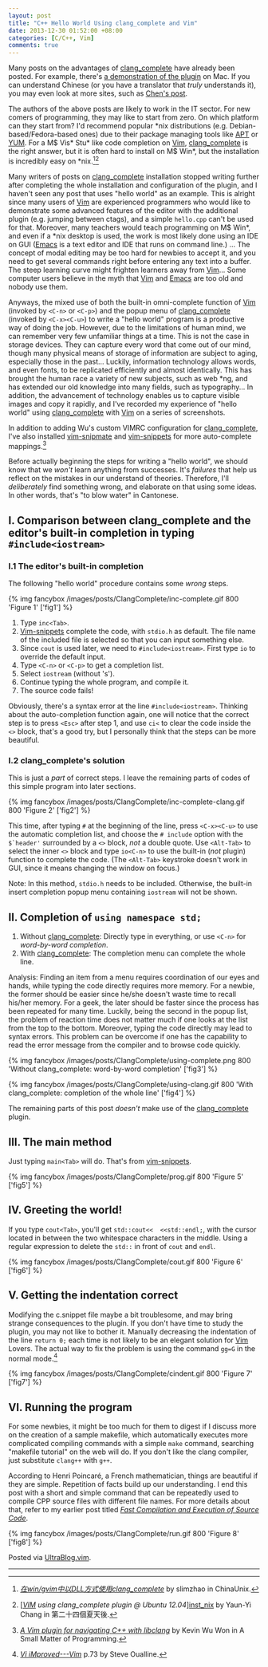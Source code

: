 ```yaml
---
layout: post
title: "C++ Hello World Using clang_complete and Vim"
date: 2013-12-30 01:52:00 +08:00
categories: [C/C++, Vim]
comments: true
---
```


Many posts on the advantages of [clang_complete] have already been
posted.  For example, there's [a demonstration of the plugin][demo] on
Mac.  If you can understand Chinese (or you have a translator that
*truly* understands it), you may even look at more sites, such as
[Chen's post][Chen].

<!-- more -->

The authors of the above posts are likely to work in the IT sector.
For new comers of programming, they may like to start from zero.  On
which platform can they start from? I'd recommend popular \*nix
distributions (e.g.  Debian-based/Fedora-based ones) due to their
package managing tools like [APT] or [YUM].  For a M\$ Vis\* Stu\*
like code completion on [Vim], [clang_complete] is the right answer,
but it is often hard to install on M\$ Win\*, but the installation is
incredibly easy on \*nix.[^inst_ms][^inst_nix]

Many writers of posts on [clang_complete] installation stopped
writing further after completing the whole installation and
configuration of the plugin, and I haven't seen any post that uses
"hello world" as an example.  This is alright since many users of
[Vim] are experienced programmers who would like to demonstrate some
advanced features of the editor with the additional plugin (e.g.
jumping between ctags), and a simple `hello.cpp` can't be used for
that.  Moreover, many teachers would teach programming on M\$ Win\*,
and even if a \*nix desktop is used, the work is most likely done
using an IDE on GUI  ([Emacs] is a text editor and IDE that runs on
command line.)  ...  The concept of modal editing may be too hard for
newbies to accept it, and you need to get several commands right
before entering any text into a buffer.  The steep learning curve
might frighten learners away from [Vim]...  Some computer users
believe in the myth that [Vim] and [Emacs] are too old and nobody use
them.

Anyways, the mixed use of both the built-in omni-complete function of
[Vim] \(invoked by `<C-n>` or `<C-p>`\) and the popup menu of
[clang_complete] \(invoked by `<C-x><C-u>`\) to write a "hello world"
program is a productive way of doing the job.  However, due to the
limitations of human mind, we can remember very few unfamiliar things
at a time.  This is not the case in storage devices.  They can capture
every word that come out of our mind, though many physical means of
storage of information are subject to aging, especially those in the
past...  Luckily, information technology allows words, and even fonts,
to be replicated efficiently and almost identically.  This has brought
the human race a variety of new subjects, such as web \*ng, and has
extended our old knowledge into many fields, such as typography...  In
addition, the advancement of technology enables us to capture visible
images and copy it rapidly, and I've recorded my experience of "hello
world" using [clang_complete] with [Vim] on a series of screenshots.

In addition to adding Wu's custom VIMRC configuration for
[clang_complete], I've also installed [vim-snipmate] and
[vim-snippets] for more auto-complete mappings.[^wu]

Before actually beginning the steps for writing a "hello world", we
should know that we *won't* learn anything from successes.  It's
*failures* that help us reflect on the mistakes in our understand of
theories.  Therefore, I'll *deliberately* find something wrong, and
elaborate on that using some ideas.  In other words, that's "to blow
water" in Cantonese.

Ⅰ. Comparison between clang\_complete and the editor's built-in completion in typing `#include<iostream>`
---

### Ⅰ.1 The editor's built-in completion

The following "hello world" procedure contains some *wrong* steps.

{% img fancybox /images/posts/ClangComplete/inc-complete.gif 800 'Figure 1' ['fig1'] %}

1.  Type `inc<Tab>`.
2.  [Vim-snippets] complete the code, with `stdio.h` as default.  The
    file name of the included file is selected so that you can input
    something else.
3.  Since `cout` is used later, we need to `#include<iostream>`.
    First type `io` to override the default input.
4.  Type `<C-n>` or `<C-p>` to get a completion list.
5.  Select `iostream` (without 's').
6.  Continue typing the whole program, and compile it.
7.  The source code fails!

Obviously, there's a syntax error at the line `#include<iostream>`.
Thinking about the auto-completion function again, one will notice
that the correct step is to press `<Esc>` after step 1, and use `ci<`
to clear the code inside the `<>` block, that's a good try, but I
personally think that the steps can be more beautiful.

### Ⅰ.2 clang\_complete's solution

This is just a *part* of correct steps.  I leave the remaining parts
of codes of this simple program into later sections.

{% img fancybox /images/posts/ClangComplete/inc-complete-clang.gif 800 'Figure 2' ['fig2'] %}

This time, after typing `#` at the beginning of the line, press
`<C-x><C-u>` to use the automatic completion list, and choose the `#
include` option with the `` $`header' `` surrounded by a `<>` block,
*not* a double quote.  Use `<Alt-Tab>` to select the inner `<>` block
and type `io<C-n>` to use the built-in (*not* plugin) function to
complete the code. (The `<Alt-Tab>` keystroke doesn't work in GUI,
since it means changing the window on focus.)

Note: In this method, `stdio.h` needs to be included.  Otherwise, the
built-in insert completion popup menu containing `iostream` will not
be shown.

Ⅱ. Completion of `using namespace std;`
---

1.  Without [clang_complete]: Directly type in everything, or use
    `<C-n>` for *word-by-word completion*.
2.  With [clang_complete]: The completion menu can complete the whole
    line.

Analysis: Finding an item from a menu requires coordination of our
eyes and hands, while typing the code directly requires more memory.
For a newbie, the former should be easier since he/she doesn't waste
time to recall his/her memory.  For a geek, the later should be faster
since the process has been repeated for many time.  Luckily, being the
second in the popup list, the problem of reaction time does not matter
much if one looks at the list from the top to the bottom.  Moreover,
typing the code directly may lead to syntax errors.  This problem can
be overcome if one has the capability to read the error message from
the compiler and to browse code quickly.

{% img fancybox /images/posts/ClangComplete/using-complete.png 800 'Without clang_complete: word-by-word completion' ['fig3'] %}

{% img fancybox /images/posts/ClangComplete/using-clang.gif 800 'With clang_complete: completion of the whole line' ['fig4'] %}

The remaining parts of this post *doesn't* make use of the
[clang_complete] plugin.


Ⅲ. The main method
---

Just typing `main<Tab>` will do.  That's from [vim-snippets].

{% img fancybox /images/posts/ClangComplete/prog.gif 800 'Figure 5' ['fig5'] %}

Ⅳ. Greeting the world!
---

If you type `cout<Tab>`, you'll get `std::cout<<  <<std::endl;`, with
the cursor located in between the two whitespace characters in the
middle.  Using a regular expression to delete the `std::` in front of
`cout` and `endl`.

{% img fancybox /images/posts/ClangComplete/cout.gif 800 'Figure 6' ['fig6'] %}

Ⅴ. Getting the indentation correct
---

Modifying the c.snippet file maybe a bit troublesome, and may bring
strange consequences to the plugin.  If you don't have time to study
the plugin, you may not like to bother it.  Manually decreasing the
indentation of the line `return 0;` each time is not likely to be an
elegant solution for [Vim] Lovers.  The actual way to fix the problem
is using the command `gg=G` in the normal mode.[^vim_book]

{% img fancybox /images/posts/ClangComplete/cindent.gif 800 'Figure 7' ['fig7'] %}

Ⅵ. Running the program
---

For some newbies, it might be too much for them to digest if I discuss
more on the creation of a sample makefile, which automatically
executes more complicated compiling commands with a simple `make`
command, searching "makefile tutorial" on the web will do.  If you
don't like the clang compiler, just substitute `clang++` with `g++`.

According to Henri Poincaré, a French mathematician, things are
beautiful if they are simple.  Repetition of facts build up our
understanding.  I end this post with a short and simple command that
can be repeatedly used to compile CPP source files with different file
names.  For more details about that, refer to my earlier post titled
[*Fast Compilation and Execution of Source Code*][pp].

{% img fancybox /images/posts/ClangComplete/run.gif 800 'Figure 8' ['fig8'] %}

Posted via [UltraBlog.vim][end].

---
[^inst_ms]:
    [*在win/gvim中以DLL方式使用clang_complete*][dll] by slimzhao in
    ChinaUnix.

[^inst_nix]:
    [*[VIM] using clang\_complete plugin @ Ubuntu 12.04*][inst_nix] by
    Yaun-Yi Chang in 第二十四個夏天後.

[^wu]:
    [*A Vim plugin for navigating C++ with libclang*][wu] by Kevin Wu
    Won in A Small Matter of Programming.

[^vim_book]:
     [*Vi iMproved---Vim*][book] p.73 by Steve Oualline.

[clang_complete]: https://github.com/Rip-Rip/clang_complete
[demo]: http://www.zwiener.org/vimautocomplete.html#sec2
[Chen]: http://aknow-work.blogspot.hk/2013/04/vim-clangcomplete.html
[APT]: http://wiki.debian.org/Apt
[YUM]: http://yum.baseurl.org
[Vim]: http://www.vim.org
[dll]: http://blog.chinaunix.net/uid-53564-id-3558537.html
[inst_nix]: http://changyy.pixnet.net/blog/post/31706673-%5Bvim%5D-using-clang_complete-plugin-@-ubuntu-12.04
[Emacs]: http://www.gnu.org/software/emacs
[vim-snipmate]: https://github.com/garbas/vim-snipmate
[vim-snippets]: https://github.com/honza/vim-snippets
[wu]: http://blog.wuwon.id.au/2011/10/vim-plugin-for-navigating-c-with.html
[book]: ftp://ftp.vim.org/pub/vim/doc/book/vimbook-OPL.pdf
[pp]: /blog/2013/12/11/fast-compilation-and-execution-of-source-code/
[end]: http://0x3f.org/blog/ultrablog-as-an-ultimate-vim-blogging-plugin/
